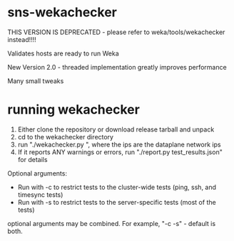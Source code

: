 # sns-wekachecker


THIS VERSION IS DEPRECATED - please refer to weka/tools/wekachecker instead!!!!




Validates hosts are ready to run Weka


New Version 2.0 - threaded implementation greatly improves performance

Many small tweaks

# running wekachecker

1. Either clone the repository or download release tarball and unpack
2. cd to the wekachecker directory
3. run "./wekachecker.py <list of ips>", where the ips are the dataplane network ips
4. If it reports ANY warnings or errors, run "./report.py test_results.json" for details
  
Optional arguments:
  * Run with -c to restrict tests to the cluster-wide tests (ping, ssh, and timesync tests)
  * Run with -s to restrict tests to the server-specific tests (most of the tests)
  
  optional arguments may be combined.  For example, "-c -s" - default is both.
  
